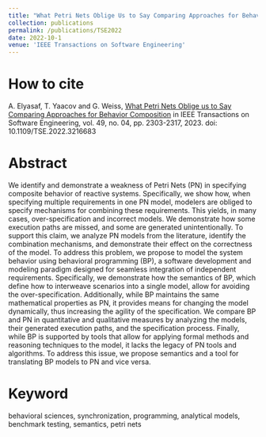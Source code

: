 ```yaml
---
title: "What Petri Nets Oblige Us to Say Comparing Approaches for Behavior Composition"
collection: publications
permalink: /publications/TSE2022
date: 2022-10-1
venue: 'IEEE Transactions on Software Engineering'
---
```


# How to cite 
A. Elyasaf, T. Yaacov and G. Weiss, [What Petri Nets Oblige us to Say Comparing Approaches for Behavior Composition](https://doi.ieeecomputersociety.org/10.1109/TSE.2022.3216683) in IEEE Transactions on Software Engineering, vol. 49, no. 04, pp. 2303-2317, 2023. doi: 10.1109/TSE.2022.3216683
# Abstract
We identify and demonstrate a weakness of Petri Nets (PN) in specifying composite behavior of reactive systems. Specifically, we show how, when specifying multiple requirements in one PN model, modelers are obliged to specify mechanisms for combining these requirements. This yields, in many cases, over-specification and incorrect models. We demonstrate how some execution paths are missed, and some are generated unintentionally. To support this claim, we analyze PN models from the literature, identify the combination mechanisms, and demonstrate their effect on the correctness of the model. To address this problem, we propose to model the system behavior using behavioral programming (BP), a software development and modeling paradigm designed for seamless integration of independent requirements. Specifically, we demonstrate how the semantics of BP, which define how to interweave scenarios into a single model, allow for avoiding the over-specification. Additionally, while BP maintains the same mathematical properties as PN, it provides means for changing the model dynamically, thus increasing the agility of the specification. We compare BP and PN in quantitative and qualitative measures by analyzing the models, their generated execution paths, and the specification process. Finally, while BP is supported by tools that allow for applying formal methods and reasoning techniques to the model, it lacks the legacy of PN tools and algorithms. To address this issue, we propose semantics and a tool for translating BP models to PN and vice versa.
# Keyword
behavioral sciences, synchronization, programming, analytical models, benchmark testing, semantics, petri nets
